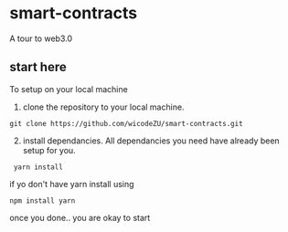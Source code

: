 # smart-contracts
A tour to web3.0

## start here
To setup on your local machine
1. clone the repository to your local machine.
```#!/bin/bash
git clone https://github.com/wicodeZU/smart-contracts.git
```
2. install dependancies. All dependancies you need have already been setup for you.
```#!/bin/bash
 yarn install
 ```
if yo don't have yarn install using 
```#!/bin/bash
npm install yarn
 ```
 once you done.. you are okay to start
